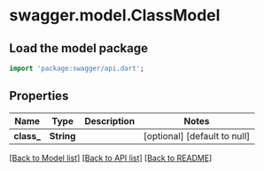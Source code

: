# swagger.model.ClassModel

## Load the model package
```dart
import 'package:swagger/api.dart';
```

## Properties
Name | Type | Description | Notes
------------ | ------------- | ------------- | -------------
**class_** | **String** |  | [optional] [default to null]

[[Back to Model list]](../README.md#documentation-for-models) [[Back to API list]](../README.md#documentation-for-api-endpoints) [[Back to README]](../README.md)

